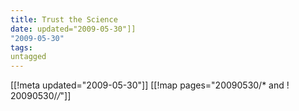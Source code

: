 ```yaml
---
title: Trust the Science
date: updated="2009-05-30"]]
"2009-05-30"
tags:
untagged
---
```

[[!meta updated="2009-05-30"]]
[[!map pages="20090530/* and ! 20090530/*/*"]]

